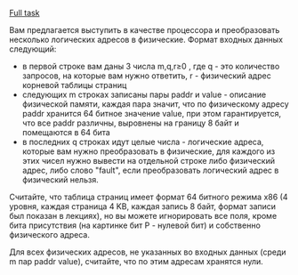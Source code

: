 [Full task](https://stepik.org/lesson/44327/step/15?unit=22137)

Вам предлагается выступить в качестве процессора и преобразовать несколько логических адресов в физические. Формат входных данных следующий:

* в первой строке вам даны 3 числа m,q,r≥0 , где q - это количество запросов, на которые вам нужно ответить, r - физический адрес корневой таблицы страниц
* следующих m строках записаны пары paddr и value - описание физической памяти, каждая пара значит, что по физическому адресу paddr хранится 64 битное значение value, при этом гарантируется, что все paddr различны, выровнены на границу 8 байт и помещаются в 64 бита
* в последних q строках идут целые числа - логические адреса, которые вам нужно преобразовать в физические, для каждого из этих чисел нужно вывести на отдельной строке либо физический адрес, либо слово "fault", если преобразовать логический адрес в физический нельзя.

Считайте, что таблица страниц имеет формат 64 битного режима x86 (4 уровня, каждая страница 4 KB, каждая запись 8 байт, формат записи был показан в лекциях), но вы можете игнорировать все поля, кроме бита присутствия (на картинке бит P - нулевой бит) и собственно физического адреса.

Для всех физических адресов, не указанных во входных данных (среди m пар paddr value), считайте, что по этим адресам хранятся нули.
